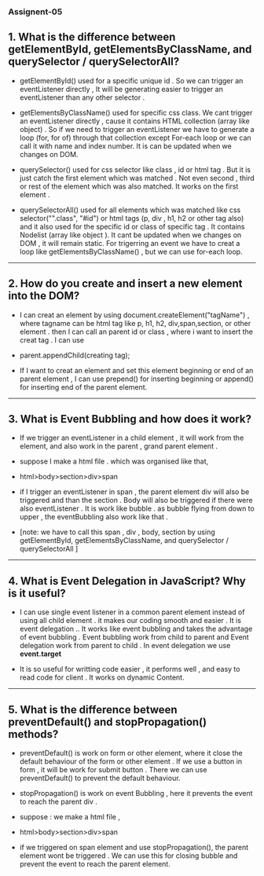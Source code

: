 ### Assignent-05

## 1. What is the difference between **getElementById, getElementsByClassName, and querySelector / querySelectorAll**?

- getElementById() used for a specific unique id . So we can trigger an eventListener directly , It will be generating easier to trigger an eventListener than any other selector . 

- getElementsByClassName() used for specific css class. We cant trigger an eventListener directly , cause it contains HTML collection (array like object) . So if we need to trigger an eventListener we have to generate a loop (for, for of) through that collection except For-each loop or we can call it with name and index number. It is can be updated when we changes on DOM.

- querySelector() used for css selector like class , id or html tag . But it is just catch the first element which was matched . Not even second , third or rest of the element which was also matched. It works on the first element .

- querySelectorAll() used for all elements which was matched like css selector("".class", "#id") or html tags (p, div , h1, h2 or other tag also) and it also used for the specific id or class of specific tag  . It contains Nodelist (array like object ). It cant be updated when we changes on DOM , it will remain static. For trigerring an event we have to creat a loop like getElementsByClassName() , but we can use for-each loop.

--- 

## 2. How do you **create and insert a new element into the DOM**?

- I can creat an element by using document.createElement("tagName") , where tagname can be html tag like p, h1, h2, div,span,section, or other element . then I can call an parent id or class , where i want to insert the creat tag . I can use


- parent.appendChild(creating tag); 

- If I want to creat an element and set this element beginning or end of an parent element , I can use prepend() for inserting beginning or append() for inserting end of the parent element.

---

## 3. What is **Event Bubbling** and how does it work?

- If we trigger an eventListener in a child element , it will work from the element, and also work in the parent , grand parent element . 

- suppose I make a html file . which was organised like that,

- html>body>section>div>span 

- if I trigger an eventListener in span , the parent element div will also be triggered and than the section . Body will also be triggered if there were also eventListener . It is work like bubble . as bubble flying from down to upper , the eventBubbling also work like that .


- [note: we have to call this span , div , body, section by using getElementById, getElementsByClassName, and querySelector / querySelectorAll ]


---

## 4. What is **Event Delegation** in JavaScript? Why is it useful?

- I can use single event listener in a common parent element instead of using all child element . it makes our coding smooth and easier . It is event delegation .. It works like event bubbling and takes the advantage of event bubbling . Event bubbling work from child to parent and Event delegation work from parent to child . In event delegation we use **event.target**

- It is so useful for writting code easier , it performs well , and easy to read code for client . It works on dynamic Content.

---

## 5. What is the difference between **preventDefault() and stopPropagation()** methods?

- preventDefault() is work on form or other element, where it close the default behaviour of the form or other element . If we use a button in form , it will be work for submit button . There we can use preventDefault() to prevent the default behaviour.


- stopPropagation() is work on event Bubbling , here it prevents the event to reach the parent div . 

- suppose : we make a html file ,

- html>body>section>div>span 

- if we triggered on span element and use stopPropagation(), the parent element wont be triggered . We can use this for closing bubble and prevent the event to reach the parent element.


